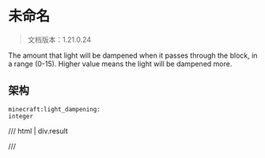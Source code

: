 # 未命名

> 文档版本：1.21.0.24

The amount that light will be dampened when it passes through the block, in a range (0-15). Higher value means the light will be dampened more.

## 架构

```mcschema
minecraft:light_dampening:
integer

```

/// html | div.result

///

